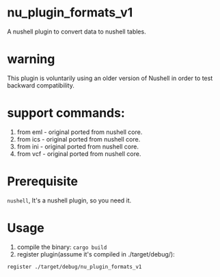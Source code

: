 # nu_plugin_formats_v1

A nushell plugin to convert data to nushell tables.

# warning

This plugin is voluntarily using an older version of Nushell in order to test backward compatibility.

# support commands:

1. from eml - original ported from nushell core.
2. from ics - original ported from nushell core.
3. from ini - original ported from nushell core.
4. from vcf - original ported from nushell core.

# Prerequisite

`nushell`, It's a nushell plugin, so you need it.

# Usage

1. compile the binary: `cargo build`
2. register plugin(assume it's compiled in ./target/debug/):

```
register ./target/debug/nu_plugin_formats_v1
```
